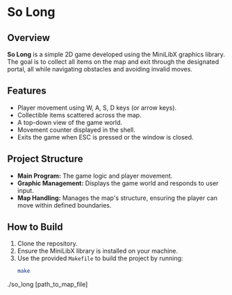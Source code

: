 # So Long

## Overview
**So Long** is a simple 2D game developed using the MiniLibX graphics library. The goal is to collect all items on the map and exit through the designated portal, all while navigating obstacles and avoiding invalid moves. 

## Features
- Player movement using W, A, S, D keys (or arrow keys).
- Collectible items scattered across the map.
- A top-down view of the game world.
- Movement counter displayed in the shell.
- Exits the game when ESC is pressed or the window is closed.

## Project Structure
- **Main Program:** The game logic and player movement.
- **Graphic Management:** Displays the game world and responds to user input.
- **Map Handling:** Manages the map's structure, ensuring the player can move within defined boundaries.

## How to Build
1. Clone the repository.
2. Ensure the MiniLibX library is installed on your machine.
3. Use the provided `Makefile` to build the project by running:
   ```bash
   make
./so_long [path_to_map_file]
